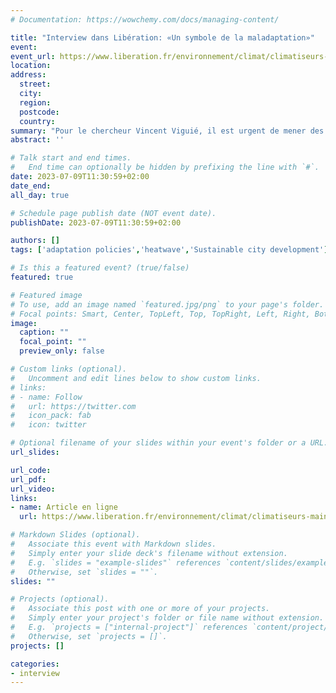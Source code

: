 ```yaml
---
# Documentation: https://wowchemy.com/docs/managing-content/

title: "Interview dans Libération: «Un symbole de la maladaptation»"
event: 
event_url: https://www.liberation.fr/environnement/climat/climatiseurs-maintenir-la-temperature-a-26c-nest-pas-tres-rafraichissant-mais-on-consomme-beaucoup-moins-denergie-quavec-un-reglage-a-20c-20230709_G2QXFMPHVRFJ5H2QNPWZAO33OY/
location:
address:
  street:
  city:
  region:
  postcode:
  country:
summary: "Pour le chercheur Vincent Viguié, il est urgent de mener des politiques publiques volontaristes pour trouver des altematives à un système à la fois énergivore et contreproductif à long terme." 
abstract: ''

# Talk start and end times.
#   End time can optionally be hidden by prefixing the line with `#`.
date: 2023-07-09T11:30:59+02:00
date_end: 
all_day: true

# Schedule page publish date (NOT event date).
publishDate: 2023-07-09T11:30:59+02:00

authors: []
tags: ['adaptation policies','heatwave','Sustainable city development']

# Is this a featured event? (true/false)
featured: true

# Featured image
# To use, add an image named `featured.jpg/png` to your page's folder. 
# Focal points: Smart, Center, TopLeft, Top, TopRight, Left, Right, BottomLeft, Bottom, BottomRight.
image:
  caption: ""
  focal_point: ""
  preview_only: false

# Custom links (optional).
#   Uncomment and edit lines below to show custom links.
# links:
# - name: Follow
#   url: https://twitter.com
#   icon_pack: fab
#   icon: twitter

# Optional filename of your slides within your event's folder or a URL.
url_slides:

url_code:
url_pdf:
url_video:
links:
- name: Article en ligne
  url: https://www.liberation.fr/environnement/climat/climatiseurs-maintenir-la-temperature-a-26c-nest-pas-tres-rafraichissant-mais-on-consomme-beaucoup-moins-denergie-quavec-un-reglage-a-20c-20230709_G2QXFMPHVRFJ5H2QNPWZAO33OY/

# Markdown Slides (optional).
#   Associate this event with Markdown slides.
#   Simply enter your slide deck's filename without extension.
#   E.g. `slides = "example-slides"` references `content/slides/example-slides.md`.
#   Otherwise, set `slides = ""`.
slides: ""

# Projects (optional).
#   Associate this post with one or more of your projects.
#   Simply enter your project's folder or file name without extension.
#   E.g. `projects = ["internal-project"]` references `content/project/deep-learning/index.md`.
#   Otherwise, set `projects = []`.
projects: []

categories:
- interview
---
```

